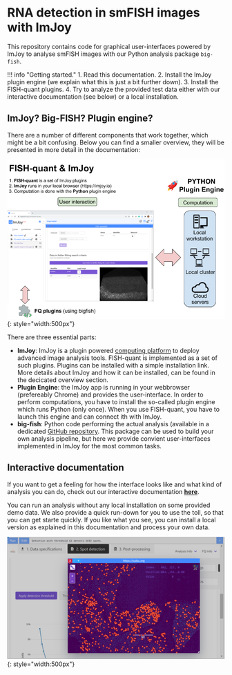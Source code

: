 # RNA detection in smFISH images with ImJoy

This repository contains code for graphical user-interfaces powered by ImJoy
to analyse smFISH images with our Python analysis package `big-fish`. 

!!! info "Getting started."
    1. Read this documentation.
    2. Install the ImJoy plugin engine (we explain what this is just a bit further down).
    3. Install the FISH-quant plugins.
    4. Try to analyze the provided test data either with our interactive documentation (see below) or a local installation.

## ImJoy? Big-FISH? Plugin engine?

There are a number of different components that work together, which might be a bit confusing. Below you
can find a smaller overview, they will be presented in more detail in the documentation:  

![q-imjoy-overview.png](img/fq-imjoy-overview.png){: style="width:500px"}

There are three  essential parts:

* **ImJoy**: ImJoy is a plugin powered [computing platform](https://www.nature.com/articles/s41592-019-0627-0) to deploy advanced image analysis tools. FISH-quant is implemented as a set of such plugins. Plugins can be installed with a simple installation link. More details about ImJoy and how it can be installed, can be found in the decicated overview section.
* **Plugin Engine**: the ImJoy app is running in your webbrowser (prefereably Chrome) and provides the user-interface. In order to perform computations, you have to install the
so-called plugin engine which runs Python (only once). When you use FISH-quant, you have to launch this engine and can connect ith with ImJoy. 
* **big-fish**: Python code performing the actual analysis (available in a dedicated [GitHub repository](https://github.com/fish-quant/big-fish). This package can be used to build your own analysis pipeline, but here we provide convient user-interfaces implemented in ImJoy for the most common tasks.
  
## Interactive documentation

If you want to get a feeling for how the interface looks like and what kind of analysis you can do, 
check out our interactive documentation [**here**](https://fish-quant.github.io/fq-interactive-docs/#/fq-imjoy).

You can run an analysis without any local installation on some provided demo data. We also provide a quick run-down
for you to use the toll, so that you can get starte quickly. If you like what you see, you can install a local version as explained in 
this documentation and process your own data. 

![fq-interactive.png](img/fq-interactive.png){: style="width:500px"}

